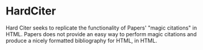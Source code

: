 # HardCiter 
Hard Citer seeks to replicate the functionality of Papers' "magic citations" in
HTML. Papers does not provide an easy way to perform magic citations and 
produce a nicely formatted bibliography for HTML, in HTML.  



